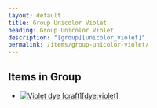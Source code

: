 ```yaml
---
layout: default
title: Group Unicolor Violet
heading: Group Unicolor Violet
description: "[group][unicolor_violet]"
permalink: /items/group-unicolor-violet/
---
```



## Items in Group

<ul class="list-items clearfix">
    <li><a href="{{site.baseurl}}/items/dye-violet/"><img src="{{site.baseurl}}/assets/img/items/textures/dye_violet.png" data-toggle="tooltip" title="Violet dye [craft][dye:violet]"></a></li>
</ul>
